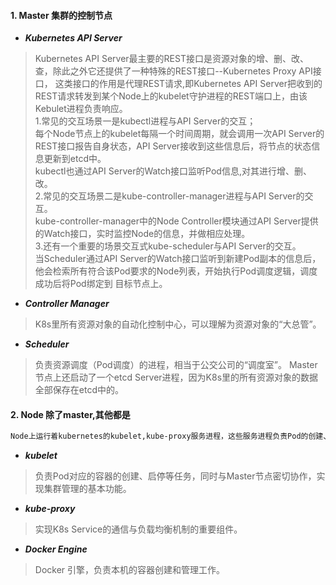 ####  1. Master 集群的控制节点
+ ***Kubernetes API Server***
> Kubernetes API Server最主要的REST接口是资源对象的增、删、改、查，除此之外它还提供了一种特殊的REST接口--Kubernetes Proxy API接口，
> 这类接口的作用是代理REST请求,即Kubernetes API Server把收到的REST请求转发到某个Node上的kubelet守护进程的REST端口上，由该Kebulet进程负责响应。</br>
> 1.常见的交互场景一是kubectl进程与API Server的交互；<br/>
> 每个Node节点上的kubelet每隔一个时间周期，就会调用一次API Server的REST接口报告自身状态，API Server接收到这些信息后，将节点的状态信息更新到etcd中。</br>
> kubectl也通过API Server的Watch接口监听Pod信息,对其进行增、删、改。</br>
> 2.常见的交互场景二是kube-controller-manager进程与API Server的交互。</br>
> kube-controller-manager中的Node Controller模块通过API Server提供的Watch接口，实时监控Node的信息，并做相应处理。</br>
> 3.还有一个重要的场景交互式kube-scheduler与API Server的交互。</br>
> 当Scheduler通过API Server的Watch接口监听到新建Pod副本的信息后，他会检索所有符合该Pod要求的Node列表，开始执行Pod调度逻辑，调度成功后将Pod绑定到
> 目标节点上。

+ ***Controller Manager***
> K8s里所有资源对象的自动化控制中心，可以理解为资源对象的“大总管”。
+ ***Scheduler***
> 负责资源调度（Pod调度）的进程，相当于公交公司的“调度室”。
Master节点上还启动了一个etcd Server进程，因为K8s里的所有资源对象的数据全部保存在etcd中的。

#### 2. Node 除了master,其他都是
```bash
Node上运行着kubernetes的kubelet,kube-proxy服务进程，这些服务进程负责Pod的创建、启动、监控、重启、销毁，以及实现软件模式的负载均衡器
```
+ ***kubelet***
> 负责Pod对应的容器的创建、启停等任务，同时与Master节点密切协作，实现集群管理的基本功能。
+ ***kube-proxy***
> 实现K8s Service的通信与负载均衡机制的重要组件。
+ ***Docker Engine***
> Docker 引擎，负责本机的容器创建和管理工作。
